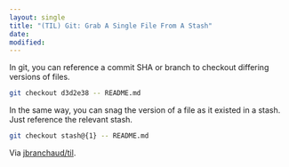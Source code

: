 ```yaml
---
layout: single
title: "(TIL) Git: Grab A Single File From A Stash"
date:
modified:
---
```


In git, you can reference a commit SHA or branch to checkout differing
versions of files.

```bash
git checkout d3d2e38 -- README.md
```

In the same way, you can snag the version of a file as it existed in a
stash. Just reference the relevant stash.

```bash
git checkout stash@{1} -- README.md
```

Via [jbranchaud/til](https://github.com/jbranchaud/til).
